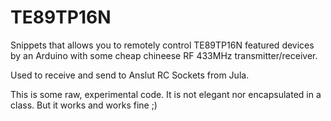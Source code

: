 # TE89TP16N

Snippets that allows you to remotely control TE89TP16N featured devices by an Arduino with some cheap chineese RF 433MHz transmitter/receiver.

Used to receive and send to Anslut RC Sockets from Jula.

This is some raw, experimental code. It is not elegant nor encapsulated in a class. But it works and works fine ;)
